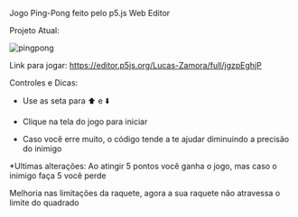 Jogo Ping-Pong feito pelo p5.js Web Editor

Projeto Atual: 

![pingpong](https://user-images.githubusercontent.com/78884190/115148997-6222e980-a038-11eb-886a-bfc6cf7b6df1.png)

Link para jogar: https://editor.p5js.org/Lucas-Zamora/full/jgzpEghjP

Controles e Dicas: 
- Use as seta para ⬆️ e ⬇️

- Clique na tela do jogo para iniciar

- Caso você erre muito, o código tende a te ajudar diminuindo a precisão do inimigo

*Ultimas alterações: 
Ao atingir 5 pontos você ganha o jogo, mas caso o inimigo faça 5 você perde

Melhoria nas limitações da raquete, agora a sua raquete não atravessa o limite do quadrado



